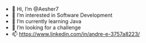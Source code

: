 - 👋 Hi, I’m @Aesher7
- 👀 I’m interested in Software Development 
- 🌱 I’m currently learning Java
- 💞️ I’m looking for a challenge 
- 📫 https://www.linkedin.com/in/andre-e-3757a8223/

<!---
Aesher7/Aesher7 is a ✨ special ✨ repository because its `README.md` (this file) appears on your GitHub profile.
You can click the Preview link to take a look at your changes.
--->

